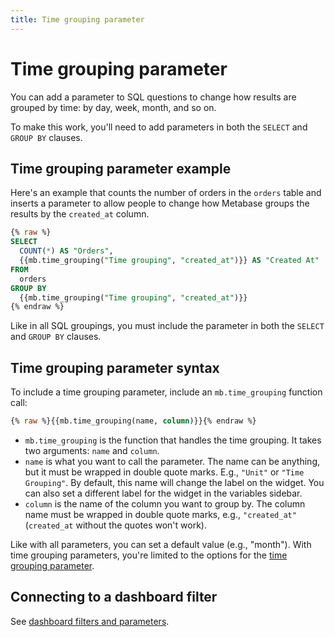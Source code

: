 ```yaml
---
title: Time grouping parameter
---
```


# Time grouping parameter

You can add a parameter to SQL questions to change how results are grouped by time: by day, week, month, and so on.

To make this work, you'll need to add parameters in both the `SELECT` and `GROUP BY` clauses.

## Time grouping parameter example

Here's an example that counts the number of orders in the `orders` table and inserts a parameter to allow people to change how Metabase groups the results by the `created_at` column.

```sql
{% raw %}
SELECT
  COUNT(*) AS "Orders",
  {{mb.time_grouping("Time grouping", "created_at")}} AS "Created At"
FROM
  orders
GROUP BY
  {{mb.time_grouping("Time grouping", "created_at")}}
{% endraw %}
```

Like in all SQL groupings, you must include the parameter in both the `SELECT` and `GROUP BY` clauses.

## Time grouping parameter syntax

To include a time grouping parameter, include an `mb.time_grouping` function call:

```sql
{% raw %}{{mb.time_grouping(name, column)}}{% endraw %}
```

- `mb.time_grouping` is the function that handles the time grouping. It takes two arguments: `name` and `column`.
- `name` is what you want to call the parameter. The name can be anything, but it must be wrapped in double quote marks. E.g., `"Unit"` or `"Time Grouping"`. By default, this name will change the label on the widget. You can also set a different label for the widget in the variables sidebar.
- `column` is the name of the column you want to group by. The column name must be wrapped in double quote marks, e.g., `"created_at"` (`created_at` without the quotes won't work).

Like with all parameters, you can set a default value (e.g., "month"). With time grouping parameters, you're limited to the options for the [time grouping parameter](../../dashboards/filters.md#time-grouping-parameter).

## Connecting to a dashboard filter

See [dashboard filters and parameters](../../dashboards/filters.md).